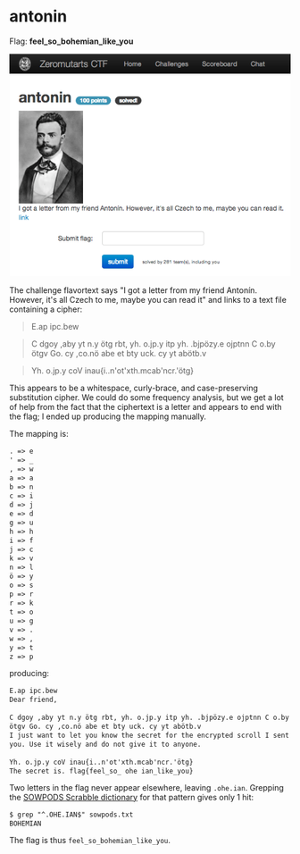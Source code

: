 antonin
=======

Flag: **feel_so_bohemian_like_you**

![antonin](images/antonin.png "antonin challenge introduction")

The challenge flavortext says "I got a letter from my friend Antonín. However,
it's all Czech to me, maybe you can read it" and links to a text file containing
a cipher:

> E.ap ipc.bew

> C dgoy ,aby yt n.y ötg rbt, yh. o.jp.y itp yh. .bjpözy.e ojptnn C o.by ötgv Go. cy ,co.nö abe et bty uck. cy yt abötb.v

> Yh. o.jp.y coV inau{i..n'ot'xth.mcab'ncr.'ötg}

This appears to be a whitespace, curly-brace, and case-preserving substitution
cipher. We could do some frequency analysis, but we get a lot of help from the
fact that the ciphertext is a letter and appears to end with the flag; I ended
up producing the mapping manually.

The mapping is:

    . => e
    ' => _
    , => w
    a => a
    b => n
    c => i
    d => j
    e => d
    g => u
    h => h
    i => f
    j => c
    k => v
    n => l
    ö => y
    o => s
    p => r
    r => k
    t => o
    u => g
    v => .
    w => ,
    y => t
    z => p

producing:

    E.ap ipc.bew
    Dear friend,

    C dgoy ,aby yt n.y ötg rbt, yh. o.jp.y itp yh. .bjpözy.e ojptnn C o.by ötgv Go. cy ,co.nö abe et bty uck. cy yt abötb.v
    I just want to let you know the secret for the encrypted scroll I sent you. Use it wisely and do not give it to anyone.

    Yh. o.jp.y coV inau{i..n'ot'xth.mcab'ncr.'ötg}
    The secret is. flag{feel_so_ ohe ian_like_you}

Two letters in the flag never appear elsewhere, leaving `.ohe.ian`. Grepping the
[SOWPODS Scrabble dictionary](sowpods.txt "SOWPODS Scrabble dictionary") for that
pattern gives only 1 hit:

    $ grep "^.OHE.IAN$" sowpods.txt
    BOHEMIAN

The flag is thus `feel_so_bohemian_like_you`.
